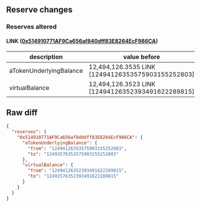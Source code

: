 ## Reserve changes

### Reserves altered

#### LINK ([0x514910771AF9Ca656af840dff83E8264EcF986CA](https://etherscan.io/address/0x514910771AF9Ca656af840dff83E8264EcF986CA))

| description | value before | value after |
| --- | --- | --- |
| aTokenUnderlyingBalance | 12,494,126.3535 LINK [12494126353575903155252803] | 12,493,576.3535 LINK [12493576353575903155252803] |
| virtualBalance | 12,494,126.3523 LINK [12494126352393491622289815] | 12,493,576.3523 LINK [12493576352393491622289815] |


## Raw diff

```json
{
  "reserves": {
    "0x514910771AF9Ca656af840dff83E8264EcF986CA": {
      "aTokenUnderlyingBalance": {
        "from": "12494126353575903155252803",
        "to": "12493576353575903155252803"
      },
      "virtualBalance": {
        "from": "12494126352393491622289815",
        "to": "12493576352393491622289815"
      }
    }
  }
}
```